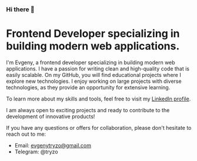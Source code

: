 ### Hi there 👋

# Frontend Developer specializing in building modern web applications.

I'm Evgeny, a frontend developer specializing in building modern web applications. I have a passion for writing clean and high-quality code that is easily scalable. On my GitHub, you will find educational projects where I explore new technologies. I enjoy working on large projects with diverse technologies, as they provide an opportunity for extensive learning.

To learn more about my skills and tools, feel free to visit my [LinkedIn profile](https://www.linkedin.com/in/tryzo).

I am always open to exciting projects and ready to contribute to the development of innovative products!

If you have any questions or offers for collaboration, please don't hesitate to reach out to me:

- Email: evgenytryzo@gmail.com
- Telegram: @tryzo


<!--
**evgenytryzo/evgenytryzo** is a ✨ _special_ ✨ repository because its `README.md` (this file) appears on your GitHub profile.

Here are some ideas to get you started:

- 🔭 I’m currently working on ...
- 🌱 I’m currently learning ...
- 👯 I’m looking to collaborate on ...
- 🤔 I’m looking for help with ...
- 💬 Ask me about ...
- 📫 How to reach me: ...
- 😄 Pronouns: ...
- ⚡ Fun fact: ...
-->
